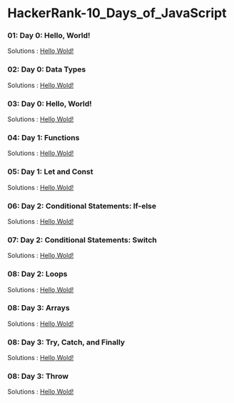 # HackerRank-10_Days_of_JavaScript

### 01: Day 0: Hello, World!
Solutions : [Hello,Wold!](./Day0:Hello,World!.js)
### 02: Day 0: Data Types
Solutions : [Hello,Wold!](./Day0:DataTypes.js)
### 03: Day 0: Hello, World!
Solutions : [Hello,Wold!](./Day1:Functions.js)
### 04: Day 1: Functions
Solutions : [Hello,Wold!](./Day1:LetandConst.js)
### 05: Day 1: Let and Const
Solutions : [Hello,Wold!](./Day2:ConditionalStatements:If-Else.js)
### 06: Day 2: Conditional Statements: If-else
Solutions : [Hello,Wold!](./Day2:ConditionalStatements:Switch)
### 07: Day 2: Conditional Statements: Switch
Solutions : [Hello,Wold!](./Day0:Hello,World!.js)
### 08: Day 2: Loops
Solutions : [Hello,Wold!](./Day0:Hello,World!.js)
### 08: Day 3: Arrays
Solutions : [Hello,Wold!](./Day0:Hello,World!.js)
### 08: Day 3: Try, Catch, and Finally
Solutions : [Hello,Wold!](./Day0:Hello,World!.js)
### 08: Day 3: Throw
Solutions : [Hello,Wold!](./Day0:Hello,World!.js)
